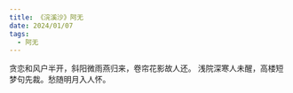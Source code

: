 ```yaml
---
title: 《浣溪沙》阿无
date: 2024/01/07
tags:
  - 阿无
---
```



贪恋和风户半开，斜阳微雨燕归来，卷帘花影故人还。
浅院深寒人未醒，高楼短梦句先裁。愁随明月入人怀。